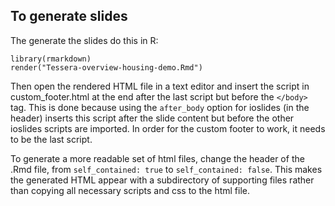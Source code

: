 ## To generate slides

The generate the slides do this in R:
```
library(rmarkdown)
render("Tessera-overview-housing-demo.Rmd")
```

Then open the rendered HTML file in a text editor and insert the script in 
custom_footer.html at the end after the last script but before the `</body>` tag.
This is done because using the `after_body` option for ioslides (in the header)
inserts this script after the slide content but before the other ioslides scripts
are imported. In order for the custom footer to work, it needs to be the last 
script.

To generate a more readable set of html files, change the header of the 
.Rmd file, from `self_contained: true` to `self_contained: false`. This makes the 
generated HTML appear with a subdirectory of supporting files rather than copying
all necessary scripts and css to the html file. 
